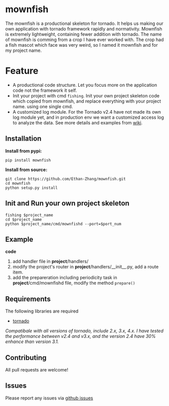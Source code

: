 mownfish
==========

The mownfish is a productional skeleton for tornado. It helps us making our own
application with tornado framework rapidly and normativity. Mownfish is
extremely lightweight, containing fewer addition with tornado.
The name of mownfish is comming from a crop I have ever worked with. The
crop had a fish mascot which face was very weird, so I named it mownfish and
for my project name.

Feature
==========

* A productional code structure. Let you focus more on the application code
  not the framework it self.
* Init your project with cmd `fishing`. Init your own project skeleton code which copied from mownfish, and replace everything with your project name. using one single cmd.
* A customized log module. For the Tornado v2.4 have not made its own log module yet, and in production env we want a customized access log to analyze the data. See more details and examples from [wiki](https://github.com/Ethan-Zhang/mownfish/wiki/Log).

Installation
------------
**Install from pypi:**

    pip install mownfish

**Install from source:**

    git clone https://github.com/Ethan-Zhang/mownfish.git
    cd mownfish
    python setup.py install

Init and Run your own project skeleton
------------
    fishing $project_name
    cd $project_name
    python $project_name/cmd/mownfishd --port=$port_num

Example
------------

**code**

1. add handler file in __project__/handlers/
2. modify the project's router in  __project__/handlers/\_\_init\_\_.py, add a route item.
3. add the prepareration including periodicity task in __project__/cmd/mownfishd file, modify the method `prepare()`

Requirements
------------
The following libraries are required

* [tornado](http://github.com/facebook/tornado)

*Compatibale with all versions of tornado, include 2.x, 3.x, 4.x. I have tested the performance between v2.4 and v3.x, and the version 2.4 have 30% enhance than version 3.1.*

Contributing
-----
All pull requests are welcome!

Issues
------

Please report any issues via [github issues](https://github.com/Ethan-Zhang/mownfish/issues)
